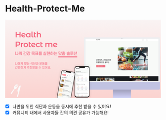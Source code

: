 # Health-Protect-Me

<img src="./public/img_mockup.png"/>

- [x] 나만을 위한 식단과 운동을 동시에 추천 받을 수 있어요!<br/>
- [x] 커뮤니티 내에서 사용자들 간의 의견 공유가 가능해요!<br/><br/>
